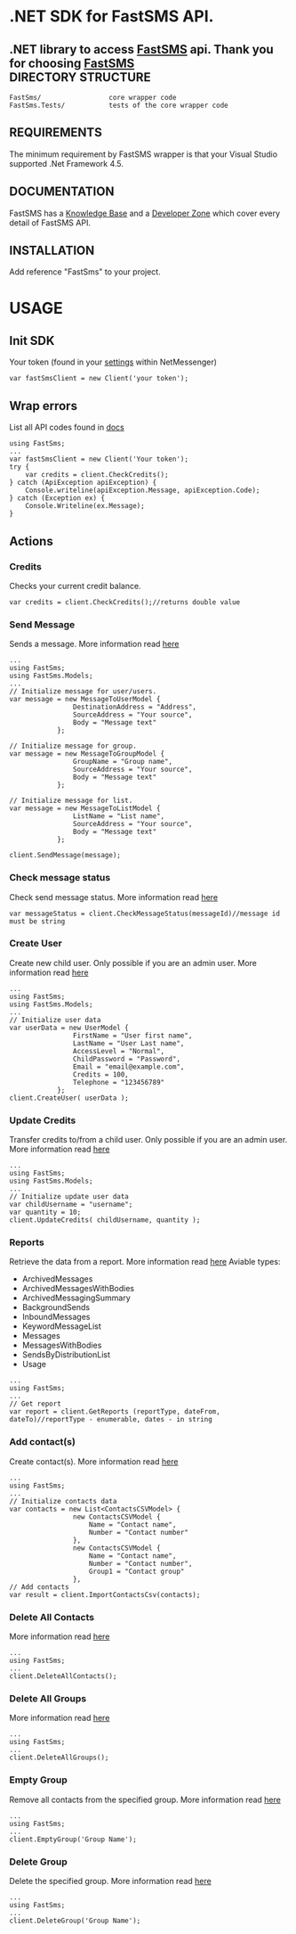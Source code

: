 .NET SDK for FastSMS API.
===========================
.NET library to access [FastSMS](http://www.fastsms.co.uk/) api.
Thank you for choosing [FastSMS](http://www.fastsms.co.uk/)<br/>
DIRECTORY STRUCTURE
-------------------

```
FastSms/                 core wrapper code
FastSms.Tests/           tests of the core wrapper code
```

REQUIREMENTS
------------

The minimum requirement by FastSMS wrapper is that your Visual Studio supported .Net Framework 4.5.

DOCUMENTATION
-------------
FastSMS has a [Knowledge Base](http://support.fastsms.co.uk/knowledgebase/) and 
a [Developer Zone](http://support.fastsms.co.uk/knowledgebase/category/developer-zone/) which cover every detail of FastSMS API.

INSTALLATION
-------------

Add reference "FastSms" to your project.

USAGE
=============
Init SDK
-------------
Your token (found in your [settings](https://my.fastsms.co.uk/account/settings) within NetMessenger)
```
var fastSmsClient = new Client('your token');
```

Wrap errors
-------------
List all API codes found in [docs](http://support.fastsms.co.uk/knowledgebase/http-documentation/#ErrorCodes)
```
using FastSms;
...
var fastSmsClient = new Client('Your token');
try {
    var credits = client.CheckCredits();
} catch (ApiException apiException) {
    Console.writeline(apiException.Message, apiException.Code);
} catch (Exception ex) {
    Console.Writeline(ex.Message);
}
```

Actions
-------------
### Credits
Checks your current credit balance.
```
var credits = client.CheckCredits();//returns double value 
```

### Send Message
Sends a message. More information read [here](http://support.fastsms.co.uk/knowledgebase/http-documentation/#SendMessage)
```
...
using FastSms;
using FastSms.Models;
...
// Initialize message for user/users.
var message = new MessageToUserModel {
				DestinationAddress = "Address",
				SourceAddress = "Your source",
				Body = "Message text"
			};
			
// Initialize message for group.	
var message = new MessageToGroupModel {
				GroupName = "Group name",
				SourceAddress = "Your source",
				Body = "Message text"
			};
			
// Initialize message for list.	
var message = new MessageToListModel {
				ListName = "List name",
				SourceAddress = "Your source",
				Body = "Message text"
			};	

client.SendMessage(message);
```

### Check message status
Check send message status. More information read [here](http://support.fastsms.co.uk/knowledgebase/http-documentation/#CheckMessageStatus)
```
var messageStatus = client.CheckMessageStatus(messageId)//message id must be string
```

### Create User
Create new child user. Only possible if you are an admin user. More information read [here](http://support.fastsms.co.uk/knowledgebase/http-documentation/#CreateUser)
```
...
using FastSms;
using FastSms.Models;
...
// Initialize user data
var userData = new UserModel {
				FirstName = "User first name",
				LastName = "User Last name",
				AccessLevel = "Normal",
				ChildPassword = "Password",
				Email = "email@example.com",
				Credits = 100,
				Telephone = "123456789"
			};
client.CreateUser( userData );
```

### Update Credits
Transfer credits to/from a child user. Only possible if you are an admin user. More information read [here](http://support.fastsms.co.uk/knowledgebase/http-documentation/#UpdateCredits)
```
...
using FastSms;
using FastSms.Models;
...
// Initialize update user data
var childUsername = "username";
var quantity = 10;
client.UpdateCredits( childUsername, quantity );
```

### Reports
Retrieve the data from a report. More information read [here](http://support.fastsms.co.uk/knowledgebase/http-documentation/#Reports)
Aviable types:
- ArchivedMessages
- ArchivedMessagesWithBodies
- ArchivedMessagingSummary
- BackgroundSends
- InboundMessages
- KeywordMessageList
- Messages
- MessagesWithBodies
- SendsByDistributionList
- Usage
```
...
using FastSms;
...
// Get report
var report = client.GetReports (reportType, dateFrom, dateTo)//reportType - enumerable, dates - in string 
```

### Add contact(s)
Create contact(s). More information read [here](http://support.fastsms.co.uk/knowledgebase/http-documentation/#ImportContactsCSV)
```
...
using FastSms;
...
// Initialize contacts data
var contacts = new List<ContactsCSVModel> {
				new ContactsCSVModel {
					Name = "Contact name",
					Number = "Contact number"
				},
				new ContactsCSVModel {
					Name = "Contact name",
					Number = "Contact number",
					Group1 = "Contact group"
				},
// Add contacts
var result = client.ImportContactsCsv(contacts);
```

### Delete All Contacts
More information read [here](http://support.fastsms.co.uk/knowledgebase/http-documentation/#DeleteAllContacts)
```
...
using FastSms;
...
client.DeleteAllContacts();
```

### Delete All Groups
More information read [here](http://support.fastsms.co.uk/knowledgebase/http-documentation/#DeleteAllGroups)
```
...
using FastSms;
...
client.DeleteAllGroups();
```

### Empty Group
Remove all contacts from the specified group. More information read [here](http://support.fastsms.co.uk/knowledgebase/http-documentation/#EmptyGroup)
```
...
using FastSms;
...
client.EmptyGroup('Group Name');
```

### Delete Group
Delete the specified group. More information read [here](http://support.fastsms.co.uk/knowledgebase/http-documentation/#DeleteGroup)
```
...
using FastSms;
...
client.DeleteGroup('Group Name');
```

